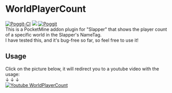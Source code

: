 # WorldPlayerCount
[![Poggit-CI](https://poggit.pmmp.io/ci.badge/xXKHaLeD098Xx/WorldPlayerCount/WorldPlayerCount)](https://poggit.pmmp.io/ci/xXKHaLeD098Xx/WorldPlayerCount/WorldPlayerCount)
[![](https://poggit.pmmp.io/shield.state/WorldPlayerCount)](https://poggit.pmmp.io/p/WorldPlayerCount)
[![Poggit](https://poggit.pmmp.io/ci.shield/xXKHaLeD098Xx/WorldPlayerCount/WorldPlayerCount?style=flat-square)](https://poggit.pmmp.io/ci/xXKHaLeD098Xx/WorldPlayerCount/WorldPlayerCount)
<br>
This is a PocketMine addon plugin for "Slapper" that shows the player count of a specific world in the Slapper's NameTag. <br>
I have tested this, and it's bug-free so far, so feel free to use it!
## Usage
Click on the picture below, it will redirect you to a youtube video with the usage: <br>
↓ ↓ ↓ <br>
[![Youtube WorldPlayerCount](https://github.com/xXKHaLeD098Xx/WorldPlayerCount/blob/master/myicon.png)](https://www.youtube.com/watch?v=gHphDPJyFgM&t)
